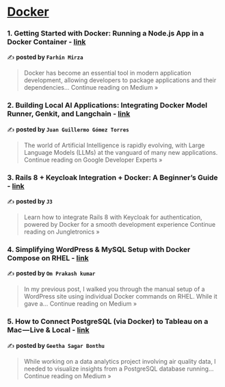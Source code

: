 
<h1><a href=https://medium.com/tag/docker/recommended target="_blank" rel="noopener noreferrer">Docker</a></h1>
<h3>1.  Getting Started with Docker: Running a Node.js App in a Docker Container - <a href="https://medium.com/@farhin6202/getting-started-with-docker-running-a-node-js-app-in-a-docker-container-82e78cd02b3c?source=rss------docker-5" target="_blank" rel="noopener noreferrer">link</a></h3>

✍️ **posted by `Farhin Mirza`**

<blockquote>Docker has become an essential tool in modern application development, allowing developers to package applications and their dependencies…
Continue reading on Medium »</blockquote>

<h3>2. Building Local AI Applications: Integrating Docker Model Runner, Genkit, and Langchain - <a href="https://medium.com/google-developer-experts/building-local-ai-applications-integrating-docker-model-runner-genkit-and-langchain-d0dfb4a4dfa7?source=rss------docker-5" target="_blank" rel="noopener noreferrer">link</a></h3>

✍️ **posted by `Juan Guillermo Gómez Torres`**

<blockquote>The world of Artificial Intelligence is rapidly evolving, with Large Language Models (LLMs) at the vanguard of many new applications.
Continue reading on Google Developer Experts »</blockquote>

<h3>3. Rails 8 + Keycloak Integration + Docker: A Beginner’s Guide - <a href="https://medium.com/jungletronics/rails-8-keycloak-integration-docker-a-beginners-guide-259c4f387377?source=rss------docker-5" target="_blank" rel="noopener noreferrer">link</a></h3>

✍️ **posted by `J3`**

<blockquote>Learn how to integrate Rails 8 with Keycloak for authentication, powered by Docker for a smooth development experience
Continue reading on Jungletronics »</blockquote>

<h3>4.  Simplifying WordPress & MySQL Setup with Docker Compose on RHEL - <a href="https://medium.com/@omjsr29/simplifying-wordpress-mysql-setup-with-docker-compose-on-rhel-813b2d1eae64?source=rss------docker-5" target="_blank" rel="noopener noreferrer">link</a></h3>

✍️ **posted by `Om Prakash kumar `**

<blockquote>In my previous post, I walked you through the manual setup of a WordPress site using individual Docker commands on RHEL. While it gave a…
Continue reading on Medium »</blockquote>

<h3>5. How to Connect PostgreSQL (via Docker) to Tableau on a Mac — Live & Local - <a href="https://medium.com/@bgeethasagar/how-to-connect-postgresql-via-docker-to-tableau-on-a-mac-live-local-e47290386214?source=rss------docker-5" target="_blank" rel="noopener noreferrer">link</a></h3>

✍️ **posted by `Geetha Sagar Bonthu`**

<blockquote>While working on a data analytics project involving air quality data, I needed to visualize insights from a PostgreSQL database running…
Continue reading on Medium »</blockquote>

